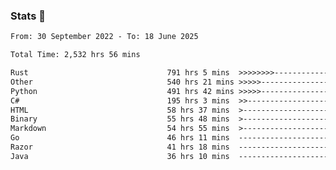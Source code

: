### Stats 👋
<!--START_SECTION:waka-->

```txt
From: 30 September 2022 - To: 18 June 2025

Total Time: 2,532 hrs 56 mins

Rust                               791 hrs 5 mins  >>>>>>>>-----------------   31.23 %
Other                              540 hrs 21 mins >>>>>--------------------   21.33 %
Python                             491 hrs 42 mins >>>>>--------------------   19.41 %
C#                                 195 hrs 3 mins  >>-----------------------   07.70 %
HTML                               58 hrs 37 mins  >------------------------   02.31 %
Binary                             55 hrs 48 mins  >------------------------   02.20 %
Markdown                           54 hrs 55 mins  >------------------------   02.17 %
Go                                 46 hrs 11 mins  -------------------------   01.82 %
Razor                              41 hrs 18 mins  -------------------------   01.63 %
Java                               36 hrs 10 mins  -------------------------   01.43 %
```

<!--END_SECTION:waka-->

<!--
**buhaytza2005/buhaytza2005** is a ✨ _special_ ✨ repository because its `README.md` (this file) appears on your GitHub profile.

Here are some ideas to get you started:

- 🔭 I’m currently working on ...
- 🌱 I’m currently learning ...
- 👯 I’m looking to collaborate on ...
- 🤔 I’m looking for help with ...
- 💬 Ask me about ...
- 📫 How to reach me: ...
- 😄 Pronouns: ...
- ⚡ Fun fact: ...
-->


